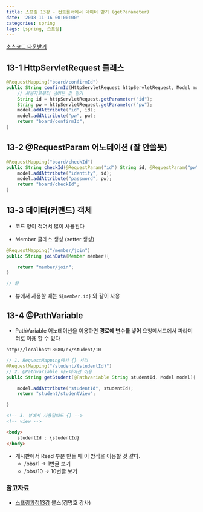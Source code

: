 ```yaml
---
title: 스프링 13강 - 컨트롤러에서 데이터 받기 (getParameter)
date: '2018-11-16 00:00:00'
categories: spring
tags: [spring, 스프링]
---
```


<a href="http://seouliotcenter.tistory.com/77?category=663840" target="_blank">소스코드 다운받기</a>

## 13-1 HttpServletRequest 클래스

```java
@RequestMapping("board/confirmId")
public String confirmId(HttpServletRequest httpServletRequest, Model model){
	// 사용자로부터 넘어온 값 받기
	String id = httpServletRequest.getParameter("id");
	String pw = httpServletRequest.getParameter("pw");
	model.addAttribute("id", id);
	model.addAttribute("pw", pw);
	return "board/confirmId";
}
```

## 13-2 @RequestParam 어노테이션 (잘 안쓸듯)

```java
@RequestMapping("board/checkId")
public String checkId(@RequestParam("id") String id, @RequestParam("pw") int pw, Model model){
	model.addAttribute("identify", id);
	model.addAttribute("password", pw);
	return "board/checkId";
}
```

## 13-3 데이터(커맨드) 객체

* 코드 양이 적어서 많이 사용된다

* Member 클래스 생성 (setter 생성)

```java
@RequestMapping("/member/join")
public String joinData(Member member){

	return "member/join";
}

// 끝
```

* 뷰에서 사용할 때는 `${member.id}` 와 같이 사용

## 13-4 @PathVariable

* PathVariable 어노테이션을 이용하면 **경로에 변수를 넣어** 요청메서드에서 파라미터로 이용 할 수 있다

`http://localhost:8080/ex/student/10`

```java
// 1. RequestMapping에서 {} 처리
@RequestMapping("/student/{studentId}")
// 2. @Pathvariable 어노테이션 이용
public String getStudent(@Pathvariable String studentId, Model model){

	model.addAttribute("studentId", studentId);
	return "student/studentView";

}
```

```html
<!-- 3. 뷰에서 사용할때도 {} -->
<!-- view -->

<body>
	studentId : {studentId}
</body>
```

* 게시판에서 Read 부분 만들 때 이 방식을 이용할 것 같다.
	* /bbs/1 -> 1번글 보기
	* /bbs/10 -> 10번글 보기


### 참고자료

* <a href="http://seouliotcenter.tistory.com/77?category=663840" target="_blank">스프링과정13강</a> 블스(김명호 강사)
